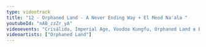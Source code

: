 ```yaml
---
type: videotrack
title: "12 - Orphaned Land - A Never Ending Way + El Meod Na'ala "
youtubeId: "nAB_zzZr_yA"
videoevents: "Crisálida, Imperial Age, Voodoo Kungfu, Orphaned Land в Baroeg"
videoartists: ["Orphaned Land"]
---
```

